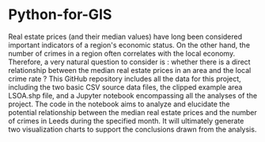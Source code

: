 # Python-for-GIS
Real estate prices (and their median values) have long been considered important indicators of a region's economic status. On the other hand, the number of crimes in a region often correlates with the local economy. Therefore, a very natural question to consider is : whether there is a direct relationship between the median real estate prices in an area and the local crime rate ?
This GitHub repository includes all the data for this project, including the two basic CSV source data files, the clipped example area LSOA.shp file, and a Jupyter notebook encompassing all the analyses of the project.
The code in the notebook aims to analyze and elucidate the potential relationship between the median real estate prices and the number of crimes in Leeds during the specified month. It will ultimately generate two visualization charts to support the conclusions drawn from the analysis.
